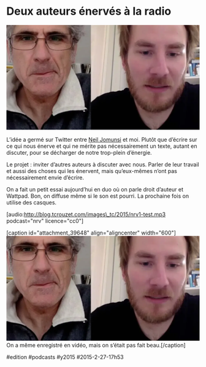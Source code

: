 # Deux auteurs énervés à la radio

![](_i/video.webp)

L’idée a germé sur Twitter entre [Neil Jomunsi](http://page42.org/) et moi. Plutôt que d’écrire sur ce qui nous énerve et qui ne mérite pas nécessairement un texte, autant en discuter, pour se décharger de notre trop-plein d’énergie.

Le projet : inviter d’autres auteurs à discuter avec nous. Parler de leur travail et aussi des choses qui les énervent, mais qu’eux-mêmes n’ont pas nécessairement envie d’écrire.

On a fait un petit essai aujourd’hui en duo où on parle droit d’auteur et Wattpad. Bon, on diffuse même si le son est pourri. La prochaine fois on utilise des casques.

[audio:http://blog.tcrouzet.com/images\_tc/2015/nrv1-test.mp3 podcast="nrv" licence="cc0"]

[caption id="attachment\_39648" align="aligncenter" width="600"]![On a même enregistré en vidéo, mais on s’était pas fait beau.](_i/video.webp) On a même enregistré en vidéo, mais on s’était pas fait beau.[/caption]



#edition #podcasts #y2015 #2015-2-27-17h53
